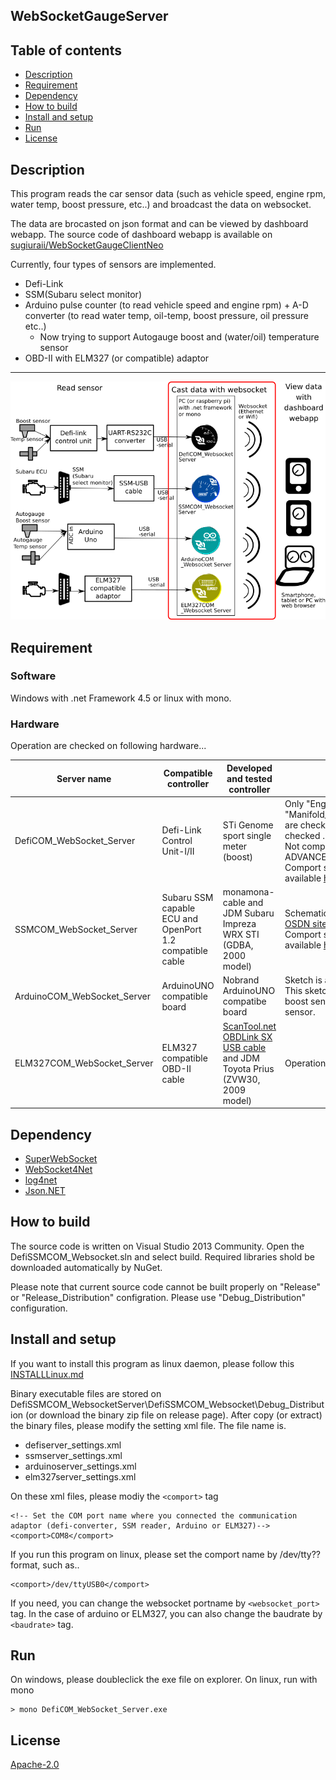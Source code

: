 WebSocketGaugeServer
---

## Table of contents
* [Description](#description)
* [Requirement](#requirement)
* [Dependency](#dependency)
* [How to build](#howToBuild)
* [Install and setup](#installAndSetup)
* [Run](#run)
* [License](#license)

## <a name="description">Description</a>
This program reads the car sensor data (such as vehicle speed, engine rpm, water temp, boost pressure, etc..) and broadcast the data on websocket.

The data are brocasted on json format and can be viewed by dashboard webapp.
The source code of dashboard webapp is available on [sugiuraii/WebSocketGaugeClientNeo](https://github.com/sugiuraii/WebSocketGaugeClientNeo)

Currently, four types of sensors are implemented.
* Defi-Link
* SSM(Subaru select monitor)
* Arduino pulse counter (to read vehicle speed and engine rpm) + A-D converter (to read water temp, oil-temp, boost pressure, oil pressure etc..)
	* Now trying to support Autogauge boost and (water/oil) temperature sensor
* OBD-II with ELM327 (or compatible) adaptor
---
![WebsocketDiagram](README.img/WebsocketServerDiagram.png)

## <a name="requirement">Requirement</a>
### Software
Windows with .net Framework 4.5 or linux with mono.
### Hardware
Operation are checked on following hardware...

| Server name | Compatible controller | Developed and tested controller | Remarks |
|--------|--------|--------|--------|
| DefiCOM_WebSocket_Server | Defi-Link Control Unit-I/II  | STi Genome sport single meter (boost) | Only "Engine_Speed (rpm)" and "Manifold_Absolute_Pressure(boost)" are checked. Other sensors are not checked .<br> Not compatible with Defi-Link ADVANCE Control Unit.<br> Comport simulator software is available [here](https://github.com/sugiuraii/DefiCOM_SSMCOM_Emulator)|
| SSMCOM_WebSocket_Server | Subaru SSM capable ECU and OpenPort 1.2 compatible cable | monamona-cable and JDM Subaru Impreza WRX STI (GDBA, 2000 model) | Schematics seems to be open on [this OSDN site](https://ja.osdn.net/projects/ecuexplorer/docman/)<br> Comport simulator software is available [here](https://github.com/sugiuraii/DefiCOM_SSMCOM_Emulator) |
| ArduinoCOM_WebSocket_Server | ArduinoUNO compatible board | Nobrand ArduinoUNO compatibe board | Sketch is available on [this site](https://github.com/sugiuraii/ArduinoPulseSensorGeneratorReader).<br> This sketch is tuned for Autogauge boost sensor and temperature sensor. |
| ELM327COM_WebSocket_Server | ELM327 compatible OBD-II cable | [ScanTool.net OBDLink SX USB cable](https://www.scantool.net/obdlink-sx/) and JDM Toyota Prius (ZVW30, 2009 model) | Operation is also tested on [OBDSim](https://icculus.org/obdgpslogger/obdsim.html) |

## <a name="dependency">Dependency</a>
* [SuperWebSocket](https://github.com/kerryjiang/SuperWebSocket)
* [WebSocket4Net](https://github.com/kerryjiang/WebSocket4Net)
* [log4net](https://logging.apache.org/log4net/)
* [Json.NET](http://www.newtonsoft.com/json)

## <a name="howToBuild">How to build</a>
The source code is written on Visual Studio 2013 Community. Open the DefiSSMCOM_Websocket.sln and select build. Required libraries shold be downloaded automatically by NuGet.

Please note that current source code cannot be built properly on "Release" or "Release_Distribution" configration. Please use "Debug_Distribution" configuration.

## <a name="installAndSetup">Install and setup</a>

If you want to install this program as linux daemon, please follow this [INSTALLLinux.md](INSTALLLinux.md)

Binary executable files are stored on DefiSSMCOM_WebsocketServer\DefiSSMCOM_Websocket\Debug_Distribution (or download the binary zip file on release page).
After copy (or extract) the binary files, please modify the setting xml file. The file name is.
* defiserver_settings.xml
* ssmserver_settings.xml
* arduinoserver_settings.xml
* elm327server_settings.xml

On these xml files, please modiy the `<comport>` tag

```
<!-- Set the COM port name where you connected the communication adaptor (defi-converter, SSM reader, Arduino or ELM327)-->
<comport>COM8</comport>
```
If you run this program on linux, please set the comport name by /dev/tty?? format, such as..
```
<comport>/dev/ttyUSB0</comport>
```

If you need, you can change the websocket portname by `<websocket_port>` tag. In the case of arduino or ELM327, you can also change the baudrate by `<baudrate>` tag.

## <a name="run">Run</a>
On windows, please doubleclick the exe file on explorer. On linux, run with mono
```
> mono DefiCOM_WebSocket_Server.exe
```

## <a name="license">License</a>
[Apache-2.0](https://github.com/sugiuraii/DefiSSMCOM_WebsocketServer/blob/master/LICENSE)
